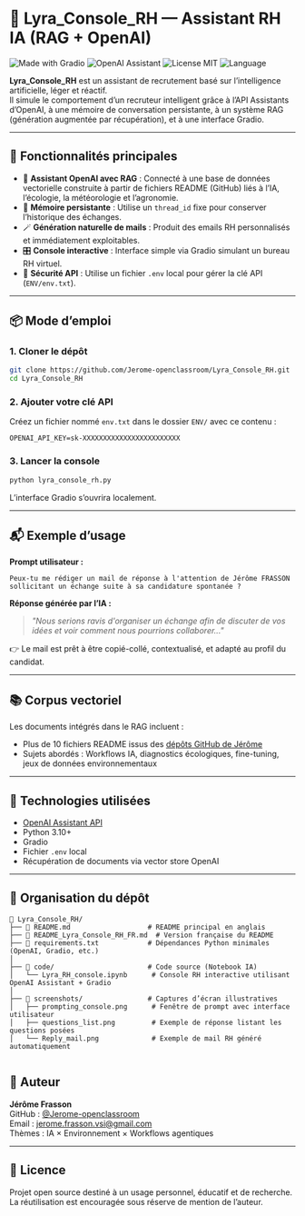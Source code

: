 # 🤖 Lyra_Console_RH — Assistant RH IA (RAG + OpenAI)


![Made with Gradio](https://img.shields.io/badge/Made%20with-Gradio-ff6b6b?logo=gradio)
![OpenAI Assistant](https://img.shields.io/badge/OpenAI-Assistant_API-01a982?logo=openai)
![License MIT](https://img.shields.io/badge/License-MIT-blue.svg)
![Language](https://img.shields.io/badge/Python-3.10+-blue?logo=python)


**Lyra_Console_RH** est un assistant de recrutement basé sur l’intelligence artificielle, léger et réactif.  
Il simule le comportement d’un recruteur intelligent grâce à l’API Assistants d’OpenAI, à une mémoire de conversation persistante, à un système RAG (génération augmentée par récupération), et à une interface Gradio.

---

## 🚀 Fonctionnalités principales

- 🧠 **Assistant OpenAI avec RAG** : Connecté à une base de données vectorielle construite à partir de fichiers README (GitHub) liés à l’IA, l’écologie, la météorologie et l’agronomie.
- 🧾 **Mémoire persistante** : Utilise un `thread_id` fixe pour conserver l’historique des échanges.
- 🪄 **Génération naturelle de mails** : Produit des emails RH personnalisés et immédiatement exploitables.
- 🎛️ **Console interactive** : Interface simple via Gradio simulant un bureau RH virtuel.
- 🔐 **Sécurité API** : Utilise un fichier `.env` local pour gérer la clé API (`ENV/env.txt`).

---

## 📦 Mode d’emploi

### 1. Cloner le dépôt

```bash
git clone https://github.com/Jerome-openclassroom/Lyra_Console_RH.git
cd Lyra_Console_RH
```

### 2. Ajouter votre clé API

Créez un fichier nommé `env.txt` dans le dossier `ENV/` avec ce contenu :

```
OPENAI_API_KEY=sk-XXXXXXXXXXXXXXXXXXXXXXXX
```

### 3. Lancer la console

```bash
python lyra_console_rh.py
```

L’interface Gradio s’ouvrira localement.

---

## 📬 Exemple d’usage

**Prompt utilisateur :**
```
Peux-tu me rédiger un mail de réponse à l'attention de Jérôme FRASSON sollicitant un échange suite à sa candidature spontanée ?
```

**Réponse générée par l’IA :**
> *"Nous serions ravis d'organiser un échange afin de discuter de vos idées et voir comment nous pourrions collaborer..."*

👉 Le mail est prêt à être copié-collé, contextualisé, et adapté au profil du candidat.

---

## 📚 Corpus vectoriel

Les documents intégrés dans le RAG incluent :

- Plus de 10 fichiers README issus des [dépôts GitHub de Jérôme](https://github.com/Jerome-openclassroom)
- Sujets abordés : Workflows IA, diagnostics écologiques, fine-tuning, jeux de données environnementaux

---

## 🧪 Technologies utilisées

- [OpenAI Assistant API](https://platform.openai.com/)
- Python 3.10+
- Gradio
- Fichier `.env` local
- Récupération de documents via vector store OpenAI

---

## 📂 Organisation du dépôt

```
📁 Lyra_Console_RH/
├── 📄 README.md                   # README principal en anglais
├── 📄 README_Lyra_Console_RH_FR.md  # Version française du README
├── 📄 requirements.txt            # Dépendances Python minimales (OpenAI, Gradio, etc.)
│
├── 📁 code/                       # Code source (Notebook IA)
│   └── Lyra_RH_console.ipynb      # Console RH interactive utilisant OpenAI Assistant + Gradio
│
├── 📁 screenshots/                # Captures d’écran illustratives
│   ├── prompting_console.png      # Fenêtre de prompt avec interface utilisateur
│   ├── questions_list.png         # Exemple de réponse listant les questions posées
│   └── Reply_mail.png             # Exemple de mail RH généré automatiquement


```

## 🧠 Auteur

**Jérôme Frasson**  
GitHub : [@Jerome-openclassroom](https://github.com/Jerome-openclassroom)  
Email : jerome.frasson.vsi@gmail.com  
Thèmes : IA × Environnement × Workflows agentiques

---

## 📝 Licence

Projet open source destiné à un usage personnel, éducatif et de recherche.  
La réutilisation est encouragée sous réserve de mention de l’auteur.
